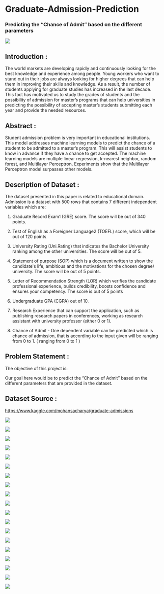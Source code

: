 # Graduate-Admission-Prediction
### Predicting the “Chance of Admit” based on the different parameters

![](https://github.com/ShivankUdayawal/Graduate-Admission-Prediction/blob/main/Data%20Visualization/01.jpg)

## Introduction :
The world markets are developing rapidly and continuously looking for the best knowledge and experience among people. Young workers who want to stand out in their jobs are always looking for higher degrees that can help them in improving their skills and knowledge. As a result, the number of students applying for graduate studies has increased in the last decade. This fact has motivated us to study the grades of students and the possibility of admission for master’s programs that can help universities in predicting the possibility of accepting master’s students submitting each year and provide the needed resources.

## Abstract :
Student admission problem is very important in educational institutions. This model addresses machine learning models to predict the chance of a student to be admitted to a master’s program. This will assist students to know in advance if they have a chance to get accepted. The machine learning models are multiple linear regression, k-nearest neighbor, random forest, and Multilayer Perceptron. Experiments show that the Multilayer Perceptron model surpasses other models.

## Description of Dataset :
The dataset presented in this paper is related to educational domain. Admission is a dataset with 500 rows that contains 7 different independent variables which are:

 1. Graduate Record Exam1 (GRE) score. The score will be out of 340 points.

 2. Test of English as a Foreigner Language2 (TOEFL) score, which will be out of 120 points.

 3. University Rating (Uni.Rating) that indicates the Bachelor University ranking among the other universities. 
   The score will be out of 5.

 4. Statement of purpose (SOP) which is a document written to show the candidate's life, ambitious and the motivations 
   for the chosen degree/ university. The score will be out of 5 points.

 5. Letter of Recommendation Strength (LOR) which verifies the candidate professional experience, builds 
   credibility, boosts confidence and ensures your competency. The score is out of 5 points

 6. Undergraduate GPA (CGPA) out of 10.

 7. Research Experience that can support the application, such as publishing research papers in conferences, 
   working as research assistant with university professor (either 0 or 1).

 8. Chance of Admit - One dependent variable can be predicted which is chance of admission, 
   that is according to the input given will be ranging from 0 to 1. ( ranging from 0 to 1 )

## Problem Statement :
The objective of this project is:

Our goal here would be to predict the “Chance of Admit” based on the different parameters that are provided in the dataset.

## Dataset Source :
https://www.kaggle.com/mohansacharya/graduate-admissions

![](https://github.com/ShivankUdayawal/Graduate-Admission-Prediction/blob/main/Data%20Visualization/02.jpg)


![](https://github.com/ShivankUdayawal/Graduate-Admission-Prediction/blob/main/Data%20Visualization/03.jpg)

![](https://github.com/ShivankUdayawal/Graduate-Admission-Prediction/blob/main/Data%20Visualization/04.jpg)

![](https://github.com/ShivankUdayawal/Graduate-Admission-Prediction/blob/main/Data%20Visualization/05.jpg)

![](https://github.com/ShivankUdayawal/Graduate-Admission-Prediction/blob/main/Data%20Visualization/06.jpg)

![](https://github.com/ShivankUdayawal/Graduate-Admission-Prediction/blob/main/Data%20Visualization/07.jpg)

![](https://github.com/ShivankUdayawal/Graduate-Admission-Prediction/blob/main/Data%20Visualization/08.jpg)

![](https://github.com/ShivankUdayawal/Graduate-Admission-Prediction/blob/main/Data%20Visualization/09.jpg)

![](https://github.com/ShivankUdayawal/Graduate-Admission-Prediction/blob/main/Data%20Visualization/10.jpg)

![](https://github.com/ShivankUdayawal/Graduate-Admission-Prediction/blob/main/Data%20Visualization/11.jpg)

![](https://github.com/ShivankUdayawal/Graduate-Admission-Prediction/blob/main/Data%20Visualization/12.jpg)

![](https://github.com/ShivankUdayawal/Graduate-Admission-Prediction/blob/main/Data%20Visualization/13.jpg)

![](https://github.com/ShivankUdayawal/Graduate-Admission-Prediction/blob/main/Data%20Visualization/14.jpg)

![](https://github.com/ShivankUdayawal/Graduate-Admission-Prediction/blob/main/Data%20Visualization/15.jpg)

![](https://github.com/ShivankUdayawal/Graduate-Admission-Prediction/blob/main/Data%20Visualization/16.jpg)

![](https://github.com/ShivankUdayawal/Graduate-Admission-Prediction/blob/main/Data%20Visualization/17.jpg)

![](https://github.com/ShivankUdayawal/Graduate-Admission-Prediction/blob/main/Data%20Visualization/18.jpg)

![](https://github.com/ShivankUdayawal/Graduate-Admission-Prediction/blob/main/Data%20Visualization/19.jpg)

![](https://github.com/ShivankUdayawal/Graduate-Admission-Prediction/blob/main/Data%20Visualization/20.jpg)

![]()
